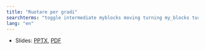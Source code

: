 ```yaml
---
title: "Ruotare per gradi"
searchterms: "toggle intermediate myblocks moving turning my_blocks turn_degrees turning_with rotation_sensor turning_with_my_blocks"
lang: "en"
---
```

 <ul>
 <li class="ng-binding">Slides:
 <a href="translations/en-us/intermediate/Ruotare per gradi.pptx">PPTX</a>,
 <a href="translations/en-us/intermediate/Ruotare per gradi.pdf">PDF</a>
 </li>
 </ul>
